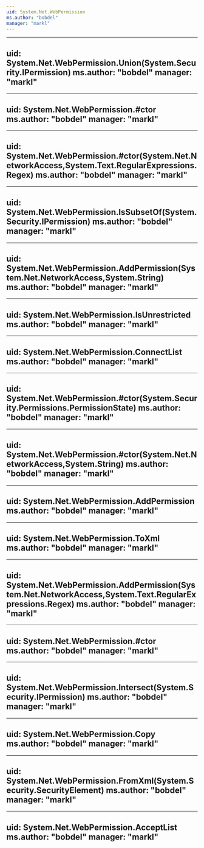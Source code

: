 ```yaml
---
uid: System.Net.WebPermission
ms.author: "bobdel"
manager: "markl"
---
```


---
uid: System.Net.WebPermission.Union(System.Security.IPermission)
ms.author: "bobdel"
manager: "markl"
---

---
uid: System.Net.WebPermission.#ctor
ms.author: "bobdel"
manager: "markl"
---

---
uid: System.Net.WebPermission.#ctor(System.Net.NetworkAccess,System.Text.RegularExpressions.Regex)
ms.author: "bobdel"
manager: "markl"
---

---
uid: System.Net.WebPermission.IsSubsetOf(System.Security.IPermission)
ms.author: "bobdel"
manager: "markl"
---

---
uid: System.Net.WebPermission.AddPermission(System.Net.NetworkAccess,System.String)
ms.author: "bobdel"
manager: "markl"
---

---
uid: System.Net.WebPermission.IsUnrestricted
ms.author: "bobdel"
manager: "markl"
---

---
uid: System.Net.WebPermission.ConnectList
ms.author: "bobdel"
manager: "markl"
---

---
uid: System.Net.WebPermission.#ctor(System.Security.Permissions.PermissionState)
ms.author: "bobdel"
manager: "markl"
---

---
uid: System.Net.WebPermission.#ctor(System.Net.NetworkAccess,System.String)
ms.author: "bobdel"
manager: "markl"
---

---
uid: System.Net.WebPermission.AddPermission
ms.author: "bobdel"
manager: "markl"
---

---
uid: System.Net.WebPermission.ToXml
ms.author: "bobdel"
manager: "markl"
---

---
uid: System.Net.WebPermission.AddPermission(System.Net.NetworkAccess,System.Text.RegularExpressions.Regex)
ms.author: "bobdel"
manager: "markl"
---

---
uid: System.Net.WebPermission.#ctor
ms.author: "bobdel"
manager: "markl"
---

---
uid: System.Net.WebPermission.Intersect(System.Security.IPermission)
ms.author: "bobdel"
manager: "markl"
---

---
uid: System.Net.WebPermission.Copy
ms.author: "bobdel"
manager: "markl"
---

---
uid: System.Net.WebPermission.FromXml(System.Security.SecurityElement)
ms.author: "bobdel"
manager: "markl"
---

---
uid: System.Net.WebPermission.AcceptList
ms.author: "bobdel"
manager: "markl"
---
